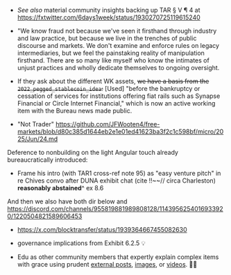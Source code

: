 - _See also_ material community insights backing up TAR § V ¶ 4 at https://fxtwitter.com/6days1week/status/1930270725119615240

- "We know fraud not because we've seen it firsthand through industry and law practice, but because we live in the trenches of public discourse and markets. We don't examine and enforce rules on legacy intermediaries, but we feel the painstaking reality of manipulation firsthand. There are so many like myself who know the intimates of unjust practices and wholly dedicate themselves to ongoing oversight.

- If they ask about the different WK assets, ~~we have a basis from the `2022_pegged_stablecoin_idea`:~~ [Used] "before the bankruptcy or cessation of services for institutions offering fiat rails such as Synapse Financial or Circle Internet Financial," which is now an active working item with the Bureau news made public.

- "Not Trader" https://github.com/JFWooten4/free-markets/blob/d80c385d1644eb2e1e01ed41623ba3f2c1c598bf/micro/2025/Jun/24.md

Deference to nonbuilding on the light Angular touch already bureaucratically introduced:  

- Frame his intro (with TAR1 cross-ref note 95) as "easy venture pitch" in re Chives convo after DUNA exhibit chat (cite !!~~// circa Charleston) **reasonably abstained**^ ex 8.6  

And then we also have both dir below and https://discord.com/channels/955819881989808128/1143956254016933920/1220504821589606453

- https://x.com/blocktransfer/status/1939364667455082630 

- governance implications from Exhibit 6.2.5 💡

- Edu as other community members that expertly explain complex items with grace using prudent [external posts](https://stellar.expert/blog/dilemma-stellar-contracts-state-expiration+partial-history-retention), [images](https://medium.com/stellar-community/daos-donts-1-the-dao-28a543eeb711), or [videos](https://www.youtube.com/playlist?list=PLWUFvhKuc_5u1sQsz-FAmRgFf9HEhyqj-). 🙌🏽
